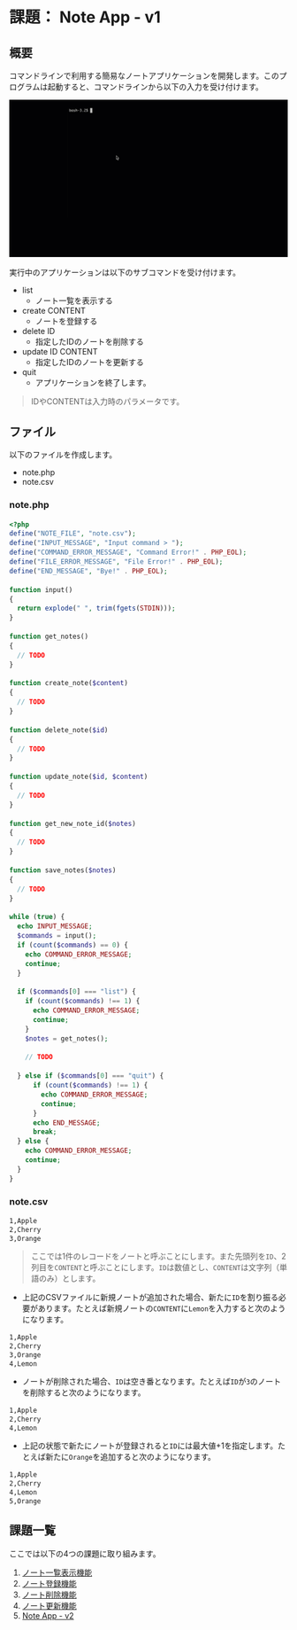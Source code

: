 # 課題： Note App - v1

## 概要

コマンドラインで利用する簡易なノートアプリケーションを開発します。このプログラムは起動すると、コマンドラインから以下の入力を受け付けます。

![](img/note.gif)

実行中のアプリケーションは以下のサブコマンドを受け付けます。

+ list
  + ノート一覧を表示する
+ create CONTENT
  + ノートを登録する
+ delete ID
  + 指定したIDのノートを削除する
+ update ID CONTENT
  + 指定したIDのノートを更新する
+ quit
  + アプリケーションを終了します。

> IDやCONTENTは入力時のパラメータです。

## ファイル

以下のファイルを作成します。

+ note.php
+ note.csv

### note.php

```php
<?php
define("NOTE_FILE", "note.csv");
define("INPUT_MESSAGE", "Input command > ");
define("COMMAND_ERROR_MESSAGE", "Command Error!" . PHP_EOL);
define("FILE_ERROR_MESSAGE", "File Error!" . PHP_EOL);
define("END_MESSAGE", "Bye!" . PHP_EOL);

function input()
{
  return explode(" ", trim(fgets(STDIN)));
}

function get_notes()
{
  // TODO
}

function create_note($content)
{
  // TODO
}

function delete_note($id)
{
  // TODO
}

function update_note($id, $content)
{
  // TODO
}

function get_new_note_id($notes)
{
  // TODO
}

function save_notes($notes)
{
  // TODO
}

while (true) {
  echo INPUT_MESSAGE;
  $commands = input();
  if (count($commands) == 0) {
    echo COMMAND_ERROR_MESSAGE;
    continue;
  }

  if ($commands[0] === "list") {
    if (count($commands) !== 1) {
      echo COMMAND_ERROR_MESSAGE;
      continue;
    }
    $notes = get_notes();

    // TODO

  } else if ($commands[0] === "quit") {
      if (count($commands) !== 1) {
        echo COMMAND_ERROR_MESSAGE;
        continue;
      }
      echo END_MESSAGE;
      break;
  } else {
    echo COMMAND_ERROR_MESSAGE;
    continue;
  }
}
```


### note.csv

```
1,Apple
2,Cherry
3,Orange
```

> ここでは1件のレコードをノートと呼ぶことにします。また先頭列を`ID`、2列目を`CONTENT`と呼ぶことにします。`ID`は数値とし、`CONTENT`は文字列（単語のみ）とします。

+ 上記のCSVファイルに新規ノートが追加された場合、新たに`ID`を割り振る必要があります。たとえば新規ノートの`CONTENT`に`Lemon`を入力すると次のようになります。

```
1,Apple
2,Cherry
3,Orange
4,Lemon
```

+ ノートが削除された場合、`ID`は空き番となります。たとえば`ID`が`3`のノートを削除すると次のようになります。

```
1,Apple
2,Cherry
4,Lemon
```

+ 上記の状態で新たにノートが登録されると`ID`には最大値+1を指定します。たとえば新たに`Orange`を追加すると次のようになります。

```
1,Apple
2,Cherry
4,Lemon
5,Orange
```


## 課題一覧

ここでは以下の4つの課題に取り組みます。

1. [ノート一覧表示機能](04_01_note.md)
1. [ノート登録機能](04_02_note.md)
1. [ノート削除機能](04_03_note.md)
1. [ノート更新機能](04_04_note.md)
1. [Note App - v2](04_05_note.md)

